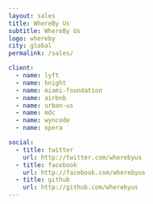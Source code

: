 ```yaml
---
layout: sales
title: WhereBy Us
subtitle: WhereBy Us
logo: whereby
city: global
permalink: /sales/

client:
  - name: lyft
  - name: knight
  - name: miami-foundation
  - name: airbnb
  - name: urban-us
  - name: mdc
  - name: wyncode
  - name: opera

social:
  - title: twitter
    url: http://twitter.com/wherebyus
  - title: facebook
    url: http://facebook.com/wherebyus
  - title: github
    url: http://github.com/wherebyus
---
```



